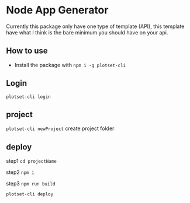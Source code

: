# Node App Generator

Currently this package only have one type of template (API), this template have what I think is the bare minimum you should have on your api.

## How to use

- Install the package with `npm i -g plotset-cli`

## Login
`plotset-cli login`

## project
`plotset-cli newProject` create project folder 

## deploy
step1 `cd projectName`

step2 `npm i`

step3 `npm run build`

`plotset-cli deploy`